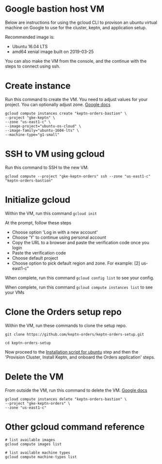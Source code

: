 # Google bastion host VM

Below are instructions for using the gcloud CLI to provison an ubuntu virtual machine on Google to use for the cluster, keptn, and application setup.

Recommended image is:
* Ubuntu 16.04 LTS
* amd64 xenial image built on 2019-03-25

You can also make the VM from the console, and the continue with the steps to connect using ssh.

# Create instance

Run this command to create the VM. You need to adjust values for your project. You can optionally adjust zone. [Google docs](https://cloud.google.com/sdk/gcloud/reference/compute/instances/create)
```
gcloud compute instances create "keptn-orders-bastion" \
--project "gke-keptn" \
--zone "us-east1-c" \
--image-project="ubuntu-os-cloud" \
--image-family="ubuntu-1604-lts" \
--machine-type="g1-small"
```

# SSH to VM using gcloud

Run this command to SSH to the new VM.
```
gcloud compute --project "gke-keptn-orders" ssh --zone "us-east1-c" "keptn-orders-bastion"
```

# Initialize gcloud

Within the VM, run this command ```gcloud init```

At the prompt, follow these steps
* Choose option 'Log in with a new account'
* Choose 'Y' to continue using personal account
* Copy the URL to a browser and paste the verification code once you login
* Paste the verification code
* Choose default project
* Choose option to pick default region and zone. For example: [2] us-east1-c"

When complete, run this command ```gcloud config list``` to see your config.

When complete, run this command ```gcloud compute instances list``` to see your VMs

# Clone the Orders setup repo

Within the VM, run these commands to clone the setup repo.

```
git clone https://github.com/keptn-orders/keptn-orders-setup.git

cd keptn-orders-setup
```

Now proceed to the [Installation script for ubuntu](README.md#installation-script-for-ubuntu) step and then the 'Provision Cluster, Install Keptn, and onboard the Orders application' steps.

# Delete the VM

From outside the VM, run this command to delete the VM. [Google docs](https://cloud.google.com/sdk/gcloud/reference/compute/instances/delete)

```
gcloud compute instances delete "keptn-orders-bastion" \
--project "gke-keptn-orders" \
--zone "us-east1-c"
```

# Other gcloud command reference

```
# list available images
gcloud compute images list

# list available machine types
gcloud compute machine-types list
```